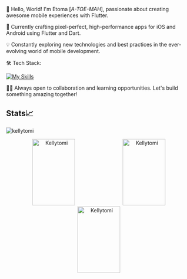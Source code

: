👋 Hello, World! I'm Etoma [*A-TOE-MAH*], passionate about creating awesome mobile experiences with Flutter.

📱 Currently crafting pixel-perfect, high-performance apps for iOS and Android using Flutter and Dart.

💡 Constantly exploring new technologies and best practices in the ever-evolving world of mobile development.

🛠️ Tech Stack:

  [![My Skills](https://skillicons.dev/icons?i=flutter,dart,html,css,javascript,git,firebase,appwrite,figma,ps,ai&theme=dark)](https://skillicons.dev)

👨‍💻 Always open to collaboration and learning opportunities. Let's build something amazing together!

## Stats📈 
<img src="https://camo.githubusercontent.com/487f5796f054f8717557a32cba1b92a18086cbd0a1e7081de1543d85c16c7a02/68747470733a2f2f6769746875622d70726f66696c652d74726f7068792e76657263656c2e6170702f3f757365726e616d653d79637a6172267468656d653d6f6e656461726b" alt="kellytomi" data-canonical-src="https://github-profile-trophy.vercel.app/?username=kellytomi&amp;theme=onedark" style="max-width: 100%;">
<p align="center">

  <img width="48%" height="180px" src="https://github-readme-stats.vercel.app/api?username=Kellytomi&show_icons=true&theme=dracula&title_color=ff8000&text_color=ffffff&bg_color=6a6a6a&locale=en&hide_border=true" alt="Kellytomi" /> 
  <img width="48%" height= "180px" src="https://github-readme-streak-stats.herokuapp.com/?user=Kellytomi&theme=highcontrast&hide_border=true" alt="Kellytomi" />
    <img width="48%" height="180px" src="https://github-readme-stats.vercel.app/api/top-langs?username=Kellytomi&show_icons=true&theme=dracula&title_color=ff8000&text_color=ffffff&bg_color=6a6a6a&locale=en&layout=compact&hide_border=true" alt="Kellytomi" /> 
</p>
